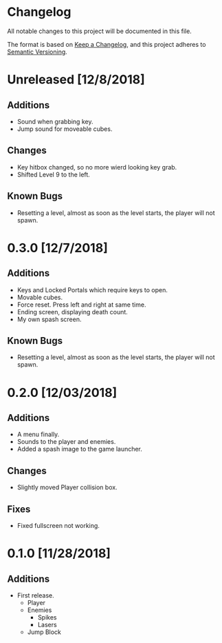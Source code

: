 # Changelog
All notable changes to this project will be documented in this file.

The format is based on [Keep a Changelog](https://keepachangelog.com/en/1.0.0/),
and this project adheres to [Semantic Versioning](https://semver.org/spec/v2.0.0.html).

# Unreleased [12/8/2018]
## Additions
- Sound when grabbing key.
- Jump sound for moveable cubes.

## Changes
- Key hitbox changed, so no more wierd looking key grab.
- Shifted Level 9 to the left.

## Known Bugs
- Resetting a level, almost as soon as the level starts, the player will not spawn.

# 0.3.0 [12/7/2018]
## Additions
- Keys and Locked Portals which require keys to open.
- Movable cubes.
- Force reset. Press left and right at same time.
- Ending screen, displaying death count.
- My own spash screen.

## Known Bugs
- Resetting a level, almost as soon as the level starts, the player will not spawn.

# 0.2.0 [12/03/2018]
## Additions
- A menu finally.
- Sounds to the player and enemies.
- Added a spash image to the game launcher.

## Changes
- Slightly moved Player collision box.

## Fixes
- Fixed fullscreen not working.

# 0.1.0 [11/28/2018]
## Additions
- First release.
    - Player
    - Enemies
        - Spikes
        - Lasers
    - Jump Block
